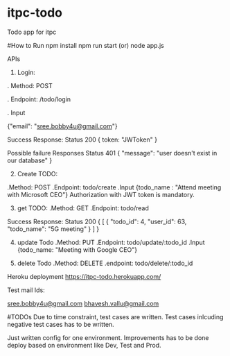 # itpc-todo
Todo app for itpc

#How to Run
npm install
npm run start (or) node app.js

APIs

1. Login:

. Method: POST

. Endpoint: /todo/login

. Input

{"email": "sree.bobby4u@gmail.com"}

Success Response:
Status 200 {
token: "JWToken" }

Possible failure Responses
Status 401
{
    "message": "user doesn't exist in our database"
}

2. Create TODO:

.Method: POST
.Endpoint: todo/create
.Input
  {todo_name : "Attend meeting with Microsoft CEO"}
Authorization with JWT token is mandatory.

3. get TODO:
.Method: GET
.Endpoint: todo/read

Success Response:
Status 200 {
  [
    {
        "todo_id": 4,
        "user_id": 63,
        "todo_name": "5G meeting"
    }
]
}

4. update Todo
   .Method: PUT
   .Endpoint: todo/update/:todo_id
   .Input
      {todo_name: "Meeting with Google CEO"}


5. delete Todo
     .Method: DELETE
     .endpoint: todo/delete/:todo_id
     
     
Heroku deployment
https://itpc-todo.herokuapp.com/

Test mail Ids:

sree.bobby4u@gmail.com
bhavesh.vallu@gmail.com

#TODOs
Due to time constraint, test cases are written. Test cases inlcuding negative test cases has to be written. 

Just written config for one environment. Improvements has to be done deploy based on environment like Dev, Test and Prod.
